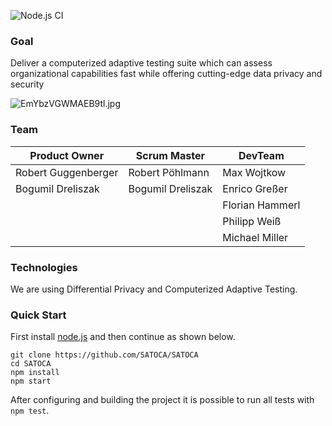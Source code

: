 ![Node.js CI](https://github.com/SATOCA/SATOCA/workflows/Node.js%20CI/badge.svg)

### Goal
Deliver a computerized adaptive testing suite which can assess organizational capabilities fast while offering cutting-edge data privacy and security

![EmYbzVGWMAEB9tl.jpg](https://dev.azure.com/guggenbergerro81934/071f7f30-0109-410e-ad49-101482642024/_apis/git/repositories/4d342ed3-b9d5-47e9-acba-02c1da50f9f2/Items?path=%2F.attachments%2FEmYbzVGWMAEB9tl-89b8bbe6-fc9c-4a33-80c5-ef885c544924.jpg&download=false&resolveLfs=true&%24format=octetStream&api-version=5.0-preview.1&sanitize=true&versionDescriptor.version=wikiMaster)


### Team
|Product Owner  | Scrum Master  | DevTeam |
|--|--|--|
|Robert Guggenberger  | Robert Pöhlmann | Max Wojtkow  |
|Bogumil Dreliszak  |Bogumil Dreliszak  | Enrico Greßer  |
|  |  | Florian Hammerl |
|  |  | Philipp Weiß |
|  |  |  Michael Miller |

### Technologies

We are using Differential Privacy and Computerized Adaptive Testing.

### Quick Start 
First install [node.js](https://nodejs.org) and then continue as shown below.
```
git clone https://github.com/SATOCA/SATOCA
cd SATOCA
npm install
npm start
```
After configuring and building the project it is possible to run all tests with `npm test`.
